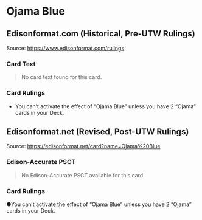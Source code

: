 # Ojama Blue

## Edisonformat.com (Historical, Pre-UTW Rulings)

Source: https://www.edisonformat.com/rulings

### Card Text

> No card text found for this card.

### Card Rulings

*   You can’t activate the effect of “Ojama Blue” unless you have 2 “Ojama” cards in your Deck.

## Edisonformat.net (Revised, Post-UTW Rulings)

Source: https://edisonformat.net/card?name=Ojama%20Blue

### Edison-Accurate PSCT

> No Edison-Accurate PSCT available for this card.

### Card Rulings

●You can’t activate the effect of “Ojama Blue” unless you have 2 “Ojama” cards in your Deck.
            